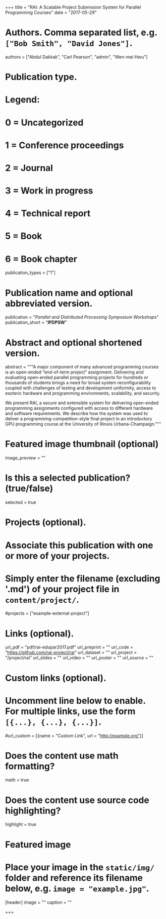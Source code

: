 +++
title = "RAI: A Scalable Project Submission System for Parallel Programming Courses"
date = "2017-05-29"

# Authors. Comma separated list, e.g. `["Bob Smith", "David Jones"]`.
authors = ["Abdul Dakkak", "Carl Pearson", "admin", "Wen-mei Hwu"]

# Publication type.
# Legend:
# 0 = Uncategorized
# 1 = Conference proceedings
# 2 = Journal
# 3 = Work in progress
# 4 = Technical report
# 5 = Book
# 6 = Book chapter
publication_types = ["1"]

# Publication name and optional abbreviated version.
publication = "*Parallel and Distributed Processing Symposium Workshops*"
publication_short = "**IPDPSW**"

# Abstract and optional shortened version.
abstract = """A major component of many advanced programming courses is an open-ended “end-of-term project” assignment. Delivering and evaluating open-ended parallel programming projects for hundreds or thousands of students brings a need for broad system reconfigurability coupled with challenges of testing and development uniformity, access to esoteric hardware and programming environments, scalability, and security.

We present RAI, a secure and extensible system for delivering open-ended programming assignments configured with access to different hardware and software requirements. We describe how the system was used to deliver a programming-competition-style final project in an introductory GPU programming course at the University of Illinois Urbana-Champaign."""

# Featured image thumbnail (optional)
image_preview = ""

# Is this a selected publication? (true/false)
selected = true

# Projects (optional).
#   Associate this publication with one or more of your projects.
#   Simply enter the filename (excluding '.md') of your project file in `content/project/`.
#projects = ["example-external-project"]

# Links (optional).
url_pdf = "pdf/rai-edupar2017.pdf"
url_preprint = ""
url_code = "https://github.com/rai-project/rai"
url_dataset = ""
url_project = "/project/rai"
url_slides = ""
url_video = ""
url_poster = ""
url_source = ""

# Custom links (optional).
#   Uncomment line below to enable. For multiple links, use the form `[{...}, {...}, {...}]`.
#url_custom = [{name = "Custom Link", url = "http://example.org"}]

# Does the content use math formatting?
math = true

# Does the content use source code highlighting?
highlight = true

# Featured image
# Place your image in the `static/img/` folder and reference its filename below, e.g. `image = "example.jpg"`.
[header]
image = ""
caption = ""

+++

